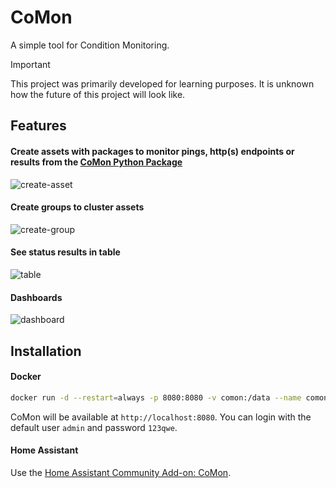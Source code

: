 # CoMon

A simple tool for Condition Monitoring.

> [!IMPORTANT]  
> This project was primarily developed for learning purposes. It is unknown how the future of this project will look like.

## Features

#### Create assets with packages to monitor pings, http(s) endpoints or results from the [CoMon Python Package](https://github.com/hchris1/Python-CoMon)

![create-asset](./_screenshots/create-asset.gif)

#### Create groups to cluster assets

![create-group](./_screenshots/create-group.gif)

#### See status results in table

![table](./_screenshots/table.gif)

#### Dashboards

![dashboard](./_screenshots/dashboard.gif)

## Installation

#### Docker

```bash
docker run -d --restart=always -p 8080:8080 -v comon:/data --name comon hchris1234/comon:latest
```

CoMon will be available at `http://localhost:8080`. You can login with the default user `admin` and password `123qwe`.

#### Home Assistant

Use the [Home Assistant Community Add-on: CoMon](https://github.com/hchris1/Addon-CoMon).
